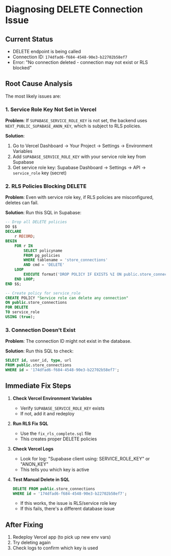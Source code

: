 # Diagnosing DELETE Connection Issue

## Current Status
- DELETE endpoint is being called
- Connection ID: `174dfad6-f684-4548-90e3-b22702b58ef7`
- Error: "No connection deleted - connection may not exist or RLS blocked"

## Root Cause Analysis

The most likely issues are:

### 1. Service Role Key Not Set in Vercel
**Problem**: If `SUPABASE_SERVICE_ROLE_KEY` is not set, the backend uses `NEXT_PUBLIC_SUPABASE_ANON_KEY`, which is subject to RLS policies.

**Solution**: 
1. Go to Vercel Dashboard → Your Project → Settings → Environment Variables
2. Add `SUPABASE_SERVICE_ROLE_KEY` with your service role key from Supabase
3. Get service role key: Supabase Dashboard → Settings → API → `service_role` key (secret)

### 2. RLS Policies Blocking DELETE
**Problem**: Even with service role key, if RLS policies are misconfigured, deletes can fail.

**Solution**: Run this SQL in Supabase:
```sql
-- Drop all DELETE policies
DO $$
DECLARE
    r RECORD;
BEGIN
    FOR r IN 
        SELECT policyname 
        FROM pg_policies 
        WHERE tablename = 'store_connections' 
        AND cmd = 'DELETE'
    LOOP
        EXECUTE format('DROP POLICY IF EXISTS %I ON public.store_connections', r.policyname);
    END LOOP;
END $$;

-- Create policy for service_role
CREATE POLICY "Service role can delete any connection" 
ON public.store_connections
FOR DELETE 
TO service_role
USING (true);
```

### 3. Connection Doesn't Exist
**Problem**: The connection ID might not exist in the database.

**Solution**: Run this SQL to check:
```sql
SELECT id, user_id, type, url 
FROM public.store_connections 
WHERE id = '174dfad6-f684-4548-90e3-b22702b58ef7';
```

## Immediate Fix Steps

1. **Check Vercel Environment Variables**
   - Verify `SUPABASE_SERVICE_ROLE_KEY` exists
   - If not, add it and redeploy

2. **Run RLS Fix SQL**
   - Use the `fix_rls_complete.sql` file
   - This creates proper DELETE policies

3. **Check Vercel Logs**
   - Look for log: "Supabase client using: SERVICE_ROLE_KEY" or "ANON_KEY"
   - This tells you which key is active

4. **Test Manual Delete in SQL**
   ```sql
   DELETE FROM public.store_connections 
   WHERE id = '174dfad6-f684-4548-90e3-b22702b58ef7';
   ```
   - If this works, the issue is RLS/service role key
   - If this fails, there's a different database issue

## After Fixing

1. Redeploy Vercel app (to pick up new env vars)
2. Try deleting again
3. Check logs to confirm which key is used

